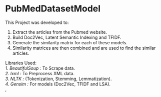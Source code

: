 # PubMedDatasetModel

This Project was developed to:

1. Extract the articles from the Pubmed website.
2. Build Doc2Vec, Latent Semantic Indexing and TFIDF.
3. Generate the similarity matrix for each of these models.
4. Similarity matrices are then combined and are used to find the similar articles.

Libraries Used: <br />
<em>1. BeautifulSoup : </em>To Scrape data.<br />
<em>2. lxml : </em>To Preprocess XML data.<br/>
<em>3. NLTK :</em> (Tokenization, Stemming, Lemmatization).<br/> 
<em>4. Gensim :</em> For models (Doc2Vec, TFIDF and LSA).<br/>,